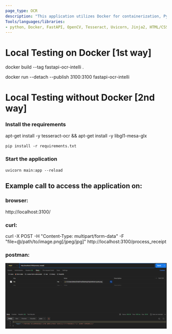 ```yaml
---
page_type: OCR
description: "This application utilizes Docker for containerization, Python 3.10, and FastAPI for backend development. Gunicorn enhances performance, while OpenCV and Tesseract handle image processing and OCR tasks. Uvicorn serves as the ASGI server, and HTML/CSS with Jinja2 Templates form the user interface. The tech stack enables efficient receipt text extraction from images, making it a scalable and modern application."
Tools/languages/libraries:
- python, Docker, FastAPI, OpenCV, Tesseract, Uvicorn, Jinja2, HTML/CSS
---
```



# Local Testing on Docker [1st way]

docker build --tag fastapi-ocr-intelli .

docker run --detach --publish 3100:3100 fastapi-ocr-intelli


# Local Testing without Docker [2nd way]

###  Install the requirements

apt-get install -y tesseract-ocr && apt-get install -y libgl1-mesa-glx

`pip install -r requirements.txt`

### Start the application

`uvicorn main:app --reload`

## Example call to access the application on:

### browser:

http://localhost:3100/

### curl:

curl -X POST -H "Content-Type: multipart/form-data" -F "file=@/path/to/image.png[/jpeg/jpg]" http://localhost:3100/process_receipt

### postman:

![Alt text](image.png)
